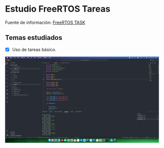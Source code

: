 # Estudio FreeRTOS Tareas

Fuente de información: [FreeRTOS TASK](https://www.youtube.com/watch?v=Vus7HE3wc6A&list=PL-Hb9zZP9qC65SpXHnTAO0-qV6x5JxCMJ&index=10)

## Temas estudiados

- [x] Uso de tareas básico. 


<div style="text-align: center;">

![](docs/result.png)

</div>
